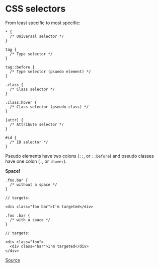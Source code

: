 # CSS selectors

From least specific to most specific:

```
* {
  /* Universal selector */
}

tag {
  /* Type selector */
}

tag::before {
  /* Type selector (psuedo element) */
}

.class {
  /* Class selector */
}

.class:hover {
  /* Class selector (pseudo class) */
}

[attr] {
  /* Attribute selector */
}

#id {
  /* ID selector */
}
```

Pseudo elements have two colons (`::`, or `::before`) and pseudo classes have one colon (`:`, or `:hover`).

**Space!**

```
.foo.bar {
  /* without a space */
}

// targets:

<div class="foo bar">I'm targeted</div>

.foo .bar {
  /* with a space */
}

// targets: 

<div class="foo">
  <div class="bar">I'm targeted</div>
</div>
```



[Source](https://www.taniarascia.com/overview-of-css-concepts/)
